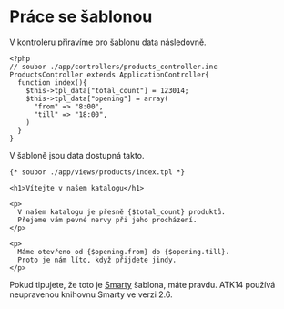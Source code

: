 Práce se šablonou
=================

V kontroleru přiravíme pro šablonu data následovně.

    <?php
    // soubor ./app/controllers/products_controller.inc
    ProductsController extends ApplicationController{
      function index(){
        $this->tpl_data["total_count"] = 123014;
        $this->tpl_data["opening"] = array(
          "from" => "8:00",
          "till" => "18:00",
        )
      }
    }

V šabloně jsou data dostupná takto.

    {* soubor ./app/views/products/index.tpl *}
    
    <h1>Vítejte v našem katalogu</h1>
    
    <p>
      V našem katalogu je přesně {$total_count} produktů.
      Přejeme vám pevné nervy při jeho procházení.
    </p>

    <p>
      Máme otevřeno od {$opening.from} do {$opening.till}.
      Proto je nám líto, když přijdete jindy.
    </p>

Pokud tipujete, že toto je [Smarty](http://www.smarty.net/) šablona, máte pravdu. ATK14 používá neupravenou knihovnu Smarty ve verzi 2.6.

